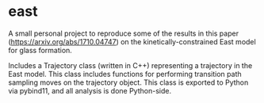 # east
A small personal project to reproduce some of the results in this paper (https://arxiv.org/abs/1710.04747) on the kinetically-constrained East model for glass formation.

Includes a Trajectory class (written in C++) representing a trajectory in the East model. This class includes functions for performing transition path sampling moves on the trajectory object. This class is exported to Python via pybind11, and all analysis is done Python-side.
